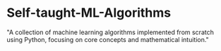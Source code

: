 # Self-taught-ML-Algorithms
"A collection of machine learning algorithms implemented from scratch using Python, focusing on core concepts and mathematical intuition."
